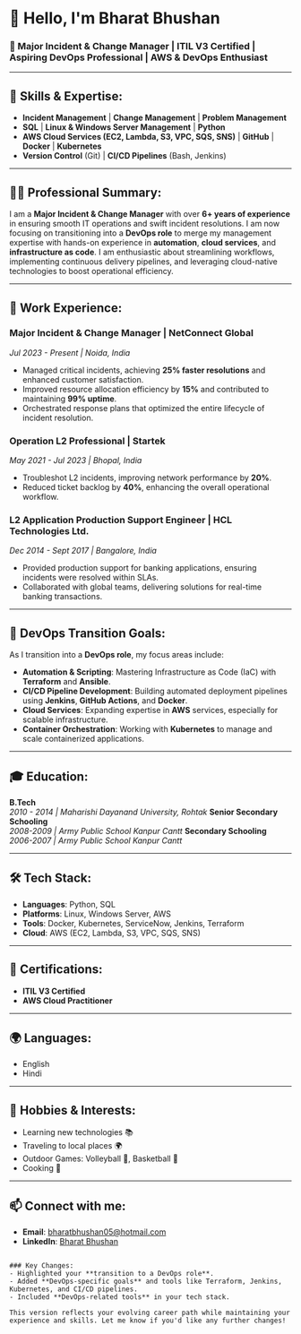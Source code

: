 # 👋 Hello, I'm Bharat Bhushan

### 🚀 Major Incident & Change Manager | ITIL V3 Certified | Aspiring DevOps Professional | AWS & DevOps Enthusiast

---

## 🔧 **Skills & Expertise**:
- **Incident Management** | **Change Management** | **Problem Management**
- **SQL** | **Linux & Windows Server Management** | **Python**
- **AWS Cloud Services (EC2, Lambda, S3, VPC, SQS, SNS)** | **GitHub** | **Docker** | **Kubernetes**
- **Version Control** (Git) | **CI/CD Pipelines** (Bash, Jenkins)

---

## 👨‍💻 **Professional Summary**:
I am a **Major Incident & Change Manager** with over **6+ years of experience** in ensuring smooth IT operations and swift incident resolutions. I am now focusing on transitioning into a **DevOps role** to merge my management expertise with hands-on experience in **automation**, **cloud services**, and **infrastructure as code**. I am enthusiastic about streamlining workflows, implementing continuous delivery pipelines, and leveraging cloud-native technologies to boost operational efficiency.

---

## 💼 **Work Experience**:

### **Major Incident & Change Manager | NetConnect Global**  
*Jul 2023 - Present | Noida, India*  
- Managed critical incidents, achieving **25% faster resolutions** and enhanced customer satisfaction.
- Improved resource allocation efficiency by **15%** and contributed to maintaining **99% uptime**.
- Orchestrated response plans that optimized the entire lifecycle of incident resolution.

### **Operation L2 Professional | Startek**  
*May 2021 - Jul 2023 | Bhopal, India*  
- Troubleshot L2 incidents, improving network performance by **20%**.
- Reduced ticket backlog by **40%**, enhancing the overall operational workflow.

### **L2 Application Production Support Engineer | HCL Technologies Ltd.**  
*Dec 2014 - Sept 2017 | Bangalore, India*  
- Provided production support for banking applications, ensuring incidents were resolved within SLAs.
- Collaborated with global teams, delivering solutions for real-time banking transactions.

---

## 🎯 **DevOps Transition Goals**:
As I transition into a **DevOps role**, my focus areas include:
- **Automation & Scripting**: Mastering Infrastructure as Code (IaC) with **Terraform** and **Ansible**.
- **CI/CD Pipeline Development**: Building automated deployment pipelines using **Jenkins**, **GitHub Actions**, and **Docker**.
- **Cloud Services**: Expanding expertise in **AWS** services, especially for scalable infrastructure.
- **Container Orchestration**: Working with **Kubernetes** to manage and scale containerized applications.
  
---

## 🎓 **Education**:
**B.Tech**  
*2010 - 2014 | Maharishi Dayanand University, Rohtak*
**Senior Secondary Schooling**  
*2008-2009 | Army Public School Kanpur Cantt*
**Secondary Schooling**  
*2006-2007 | Army Public School Kanpur Cantt*

---

## 🛠 **Tech Stack**:
- **Languages**: Python, SQL
- **Platforms**: Linux, Windows Server, AWS
- **Tools**: Docker, Kubernetes, ServiceNow, Jenkins, Terraform
- **Cloud**: AWS (EC2, Lambda, S3, VPC, SQS, SNS)

---

## 📜 **Certifications**:
- **ITIL V3 Certified**
- **AWS Cloud Practitioner**

---

## 🌍 **Languages**:
- English
- Hindi

---

## 🎯 **Hobbies & Interests**:
- Learning new technologies 📚
- Traveling to local places 🌍
- Outdoor Games: Volleyball 🏐, Basketball 🏀
- Cooking 🍳

---

## 📫 **Connect with me**:
- **Email**: bharatbhushan05@hotmail.com
- **LinkedIn**: [Bharat Bhushan](https://www.linkedin.com/in/bharatbhushan)  
```

### Key Changes:
- Highlighted your **transition to a DevOps role**.
- Added **DevOps-specific goals** and tools like Terraform, Jenkins, Kubernetes, and CI/CD pipelines.
- Included **DevOps-related tools** in your tech stack.

This version reflects your evolving career path while maintaining your experience and skills. Let me know if you'd like any further changes!
